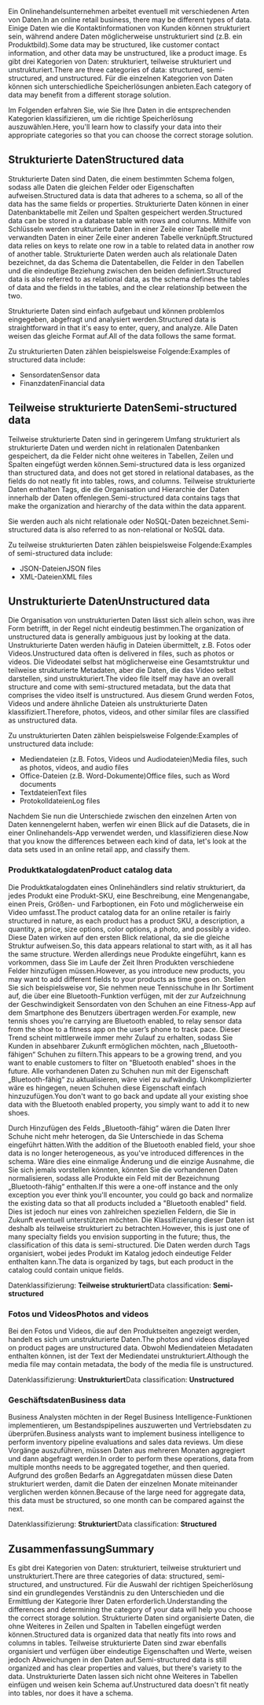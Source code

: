 <span data-ttu-id="93053-101">Ein Onlinehandelsunternehmen arbeitet eventuell mit verschiedenen Arten von Daten.</span><span class="sxs-lookup"><span data-stu-id="93053-101">In an online retail business, there may be different types of data.</span></span> <span data-ttu-id="93053-102">Einige Daten wie die Kontaktinformationen von Kunden können strukturiert sein, während andere Daten möglicherweise unstrukturiert sind (z.B. ein Produktbild).</span><span class="sxs-lookup"><span data-stu-id="93053-102">Some data may be structured, like customer contact information, and other data may be unstructured, like a product image.</span></span> <span data-ttu-id="93053-103">Es gibt drei Kategorien von Daten: strukturiert, teilweise strukturiert und unstrukturiert.</span><span class="sxs-lookup"><span data-stu-id="93053-103">There are three categories of data: structured, semi-structured, and unstructured.</span></span> <span data-ttu-id="93053-104">Für die einzelnen Kategorien von Daten können sich unterschiedliche Speicherlösungen anbieten.</span><span class="sxs-lookup"><span data-stu-id="93053-104">Each category of data may benefit from a different storage solution.</span></span>

<span data-ttu-id="93053-105">Im Folgenden erfahren Sie, wie Sie Ihre Daten in die entsprechenden Kategorien klassifizieren, um die richtige Speicherlösung auszuwählen.</span><span class="sxs-lookup"><span data-stu-id="93053-105">Here, you'll learn how to classify your data into their appropriate categories so that you can choose the correct storage solution.</span></span>

## <a name="structured-data"></a><span data-ttu-id="93053-106">Strukturierte Daten</span><span class="sxs-lookup"><span data-stu-id="93053-106">Structured data</span></span>

<span data-ttu-id="93053-107">Strukturierte Daten sind Daten, die einem bestimmten Schema folgen, sodass alle Daten die gleichen Felder oder Eigenschaften aufweisen.</span><span class="sxs-lookup"><span data-stu-id="93053-107">Structured data is data that adheres to a schema, so all of the data has the same fields or properties.</span></span> <span data-ttu-id="93053-108">Strukturierte Daten können in einer Datenbanktabelle mit Zeilen und Spalten gespeichert werden.</span><span class="sxs-lookup"><span data-stu-id="93053-108">Structured data can be stored in a database table with rows and columns.</span></span> <span data-ttu-id="93053-109">Mithilfe von Schlüsseln werden strukturierte Daten in einer Zeile einer Tabelle mit verwandten Daten in einer Zeile einer anderen Tabelle verknüpft.</span><span class="sxs-lookup"><span data-stu-id="93053-109">Structured data relies on keys to relate one row in a table to related data in another row of another table.</span></span> <span data-ttu-id="93053-110">Strukturierte Daten werden auch als relationale Daten bezeichnet, da das Schema die Datentabellen, die Felder in den Tabellen und die eindeutige Beziehung zwischen den beiden definiert.</span><span class="sxs-lookup"><span data-stu-id="93053-110">Structured data is also referred to as relational data, as the schema defines the tables of data and the fields in the tables, and the clear relationship between the two.</span></span>

<span data-ttu-id="93053-111">Strukturierte Daten sind einfach aufgebaut und können problemlos eingegeben, abgefragt und analysiert werden.</span><span class="sxs-lookup"><span data-stu-id="93053-111">Structured data is straightforward in that it's easy to enter, query, and analyze.</span></span> <span data-ttu-id="93053-112">Alle Daten weisen das gleiche Format auf.</span><span class="sxs-lookup"><span data-stu-id="93053-112">All of the data follows the same format.</span></span>

<span data-ttu-id="93053-113">Zu strukturierten Daten zählen beispielsweise Folgende:</span><span class="sxs-lookup"><span data-stu-id="93053-113">Examples of structured data include:</span></span>

- <span data-ttu-id="93053-114">Sensordaten</span><span class="sxs-lookup"><span data-stu-id="93053-114">Sensor data</span></span>
- <span data-ttu-id="93053-115">Finanzdaten</span><span class="sxs-lookup"><span data-stu-id="93053-115">Financial data</span></span>

## <a name="semi-structured-data"></a><span data-ttu-id="93053-116">Teilweise strukturierte Daten</span><span class="sxs-lookup"><span data-stu-id="93053-116">Semi-structured data</span></span>

<span data-ttu-id="93053-117">Teilweise strukturierte Daten sind in geringerem Umfang strukturiert als strukturierte Daten und werden nicht in relationalen Datenbanken gespeichert, da die Felder nicht ohne weiteres in Tabellen, Zeilen und Spalten eingefügt werden können.</span><span class="sxs-lookup"><span data-stu-id="93053-117">Semi-structured data is less organized than structured data, and does not get stored in relational databases, as the fields do not neatly fit into tables, rows, and columns.</span></span> <span data-ttu-id="93053-118">Teilweise strukturierte Daten enthalten Tags, die die Organisation und Hierarchie der Daten innerhalb der Daten offenlegen.</span><span class="sxs-lookup"><span data-stu-id="93053-118">Semi-structured data contains tags that make the organization and hierarchy of the data within the data apparent.</span></span>  

<span data-ttu-id="93053-119">Sie werden auch als nicht relationale oder NoSQL-Daten bezeichnet.</span><span class="sxs-lookup"><span data-stu-id="93053-119">Semi-structured data is also referred to as non-relational or NoSQL data.</span></span>

<span data-ttu-id="93053-120">Zu teilweise strukturierten Daten zählen beispielsweise Folgende:</span><span class="sxs-lookup"><span data-stu-id="93053-120">Examples of semi-structured data include:</span></span>

- <span data-ttu-id="93053-121">JSON-Dateien</span><span class="sxs-lookup"><span data-stu-id="93053-121">JSON files</span></span>
- <span data-ttu-id="93053-122">XML-Dateien</span><span class="sxs-lookup"><span data-stu-id="93053-122">XML files</span></span>

## <a name="unstructured-data"></a><span data-ttu-id="93053-123">Unstrukturierte Daten</span><span class="sxs-lookup"><span data-stu-id="93053-123">Unstructured data</span></span>

<span data-ttu-id="93053-124">Die Organisation von unstrukturierten Daten lässt sich allein schon, was ihre Form betrifft, in der Regel nicht eindeutig bestimmen.</span><span class="sxs-lookup"><span data-stu-id="93053-124">The organization of unstructured data is generally ambiguous just by looking at the data.</span></span> <span data-ttu-id="93053-125">Unstrukturierte Daten werden häufig in Dateien übermittelt, z.B. Fotos oder Videos.</span><span class="sxs-lookup"><span data-stu-id="93053-125">Unstructured data often is delivered in files, such as photos or videos.</span></span> <span data-ttu-id="93053-126">Die Videodatei selbst hat möglicherweise eine Gesamtstruktur und teilweise strukturierte Metadaten, aber die Daten, die das Video selbst darstellen, sind unstrukturiert.</span><span class="sxs-lookup"><span data-stu-id="93053-126">The video file itself may have an overall structure and come with semi-structured metadata, but the data that comprises the video itself is unstructured.</span></span> <span data-ttu-id="93053-127">Aus diesem Grund werden Fotos, Videos und andere ähnliche Dateien als unstrukturierte Daten klassifiziert.</span><span class="sxs-lookup"><span data-stu-id="93053-127">Therefore, photos, videos, and other similar files are classified as unstructured data.</span></span>

<span data-ttu-id="93053-128">Zu unstrukturierten Daten zählen beispielsweise Folgende:</span><span class="sxs-lookup"><span data-stu-id="93053-128">Examples of unstructured data include:</span></span>

- <span data-ttu-id="93053-129">Mediendateien (z.B. Fotos, Videos und Audiodateien)</span><span class="sxs-lookup"><span data-stu-id="93053-129">Media files, such as photos, videos, and audio files</span></span>
- <span data-ttu-id="93053-130">Office-Dateien (z.B. Word-Dokumente)</span><span class="sxs-lookup"><span data-stu-id="93053-130">Office files, such as Word documents</span></span>
- <span data-ttu-id="93053-131">Textdateien</span><span class="sxs-lookup"><span data-stu-id="93053-131">Text files</span></span>
- <span data-ttu-id="93053-132">Protokolldateien</span><span class="sxs-lookup"><span data-stu-id="93053-132">Log files</span></span>

<span data-ttu-id="93053-133">Nachdem Sie nun die Unterschiede zwischen den einzelnen Arten von Daten kennengelernt haben, werfen wir einen Blick auf die Datasets, die in einer Onlinehandels-App verwendet werden, und klassifizieren diese.</span><span class="sxs-lookup"><span data-stu-id="93053-133">Now that you know the differences between each kind of data, let's look at the data sets used in an online retail app, and classify them.</span></span>

### <a name="product-catalog-data"></a><span data-ttu-id="93053-134">Produktkatalogdaten</span><span class="sxs-lookup"><span data-stu-id="93053-134">Product catalog data</span></span>

<span data-ttu-id="93053-135">Die Produktkatalogdaten eines Onlinehändlers sind relativ strukturiert, da jedes Produkt eine Produkt-SKU, eine Beschreibung, eine Mengenangabe, einen Preis, Größen- und Farboptionen, ein Foto und möglicherweise ein Video umfasst.</span><span class="sxs-lookup"><span data-stu-id="93053-135">The product catalog data for an online retailer is fairly structured in nature, as each product has a product SKU, a description, a quantity, a price, size options, color options, a photo, and possibly a video.</span></span> <span data-ttu-id="93053-136">Diese Daten wirken auf den ersten Blick relational, da sie die gleiche Struktur aufweisen.</span><span class="sxs-lookup"><span data-stu-id="93053-136">So, this data appears relational to start with, as it all has the same structure.</span></span> <span data-ttu-id="93053-137">Werden allerdings neue Produkte eingeführt, kann es vorkommen, dass Sie im Laufe der Zeit Ihren Produkten verschiedene Felder hinzufügen müssen.</span><span class="sxs-lookup"><span data-stu-id="93053-137">However, as you introduce new products, you may want to add different fields to your products as time goes on.</span></span> <span data-ttu-id="93053-138">Stellen Sie sich beispielsweise vor, Sie nehmen neue Tennisschuhe in Ihr Sortiment auf, die über eine Bluetooth-Funktion verfügen, mit der zur Aufzeichnung der Geschwindigkeit Sensordaten von den Schuhen an eine Fitness-App auf dem Smartphone des Benutzers übertragen werden.</span><span class="sxs-lookup"><span data-stu-id="93053-138">For example, new tennis shoes you're carrying are Bluetooth enabled, to relay sensor data from the shoe to a fitness app on the user’s phone to track pace.</span></span> <span data-ttu-id="93053-139">Dieser Trend scheint mittlerweile immer mehr Zulauf zu erhalten, sodass Sie Kunden in absehbarer Zukunft ermöglichen möchten, nach „Bluetooth-fähigen“ Schuhen zu filtern.</span><span class="sxs-lookup"><span data-stu-id="93053-139">This appears to be a growing trend, and you want to enable customers to filter on "Bluetooth enabled" shoes in the future.</span></span> <span data-ttu-id="93053-140">Alle vorhandenen Daten zu Schuhen nun mit der Eigenschaft „Bluetooth-fähig“ zu aktualisieren, wäre viel zu aufwändig. Unkomplizierter wäre es hingegen, neuen Schuhen diese Eigenschaft einfach hinzuzufügen.</span><span class="sxs-lookup"><span data-stu-id="93053-140">You don't want to go back and update all your existing shoe data with the Bluetooth enabled property, you simply want to add it to new shoes.</span></span>

<span data-ttu-id="93053-141">Durch Hinzufügen des Felds „Bluetooth-fähig“ wären die Daten Ihrer Schuhe nicht mehr heterogen, da Sie Unterschiede in das Schema eingeführt hätten.</span><span class="sxs-lookup"><span data-stu-id="93053-141">With the addition of the Bluetooth enabled field, your shoe data is no longer heterogeneous, as you've introduced differences in the schema.</span></span> <span data-ttu-id="93053-142">Wäre dies eine einmalige Änderung und die einzige Ausnahme, die Sie sich jemals vorstellen könnten, könnten Sie die vorhandenen Daten normalisieren, sodass alle Produkte ein Feld mit der Bezeichnung „Bluetooth-fähig“ enthalten.</span><span class="sxs-lookup"><span data-stu-id="93053-142">If this were a one-off instance and the only exception you ever think you'll encounter, you could go back and normalize the existing data so that all products included a "Bluetooth enabled" field.</span></span> <span data-ttu-id="93053-143">Dies ist jedoch nur eines von zahlreichen speziellen Feldern, die Sie in Zukunft eventuell unterstützen möchten. Die Klassifizierung dieser Daten ist deshalb als teilweise strukturiert zu betrachten.</span><span class="sxs-lookup"><span data-stu-id="93053-143">However, this is just one of many specialty fields you envision supporting in the future; thus, the classification of this data is semi-structured.</span></span> <span data-ttu-id="93053-144">Die Daten werden durch Tags organisiert, wobei jedes Produkt im Katalog jedoch eindeutige Felder enthalten kann.</span><span class="sxs-lookup"><span data-stu-id="93053-144">The data is organized by tags, but each product in the catalog could contain unique fields.</span></span>

<span data-ttu-id="93053-145">Datenklassifizierung: **Teilweise strukturiert**</span><span class="sxs-lookup"><span data-stu-id="93053-145">Data classification: **Semi-structured**</span></span>

### <a name="photos-and-videos"></a><span data-ttu-id="93053-146">Fotos und Videos</span><span class="sxs-lookup"><span data-stu-id="93053-146">Photos and videos</span></span>

<span data-ttu-id="93053-147">Bei den Fotos und Videos, die auf den Produktseiten angezeigt werden, handelt es sich um unstrukturierte Daten.</span><span class="sxs-lookup"><span data-stu-id="93053-147">The photos and videos displayed on product pages are unstructured data.</span></span> <span data-ttu-id="93053-148">Obwohl Mediendateien Metadaten enthalten können, ist der Text der Mediendatei unstrukturiert.</span><span class="sxs-lookup"><span data-stu-id="93053-148">Although the media file may contain metadata, the body of the media file is unstructured.</span></span>

<span data-ttu-id="93053-149">Datenklassifizierung: **Unstrukturiert**</span><span class="sxs-lookup"><span data-stu-id="93053-149">Data classification: **Unstructured**</span></span>

### <a name="business-data"></a><span data-ttu-id="93053-150">Geschäftsdaten</span><span class="sxs-lookup"><span data-stu-id="93053-150">Business data</span></span>

<span data-ttu-id="93053-151">Business Analysten möchten in der Regel Business Intelligence-Funktionen implementieren, um Bestandspipelines auszuwerten und Vertriebsdaten zu überprüfen.</span><span class="sxs-lookup"><span data-stu-id="93053-151">Business analysts want to implement business intelligence to perform inventory pipeline evaluations and sales data reviews.</span></span> <span data-ttu-id="93053-152">Um diese Vorgänge auszuführen, müssen Daten aus mehreren Monaten aggregiert und dann abgefragt werden.</span><span class="sxs-lookup"><span data-stu-id="93053-152">In order to perform these operations, data from multiple months needs to be aggregated together, and then queried.</span></span> <span data-ttu-id="93053-153">Aufgrund des großen Bedarfs an Aggregatdaten müssen diese Daten strukturiert werden, damit die Daten der einzelnen Monate miteinander verglichen werden können.</span><span class="sxs-lookup"><span data-stu-id="93053-153">Because of the large need for aggregate data, this data must be structured, so one month can be compared against the next.</span></span>

<span data-ttu-id="93053-154">Datenklassifizierung: **Strukturiert**</span><span class="sxs-lookup"><span data-stu-id="93053-154">Data classification: **Structured**</span></span>

## <a name="summary"></a><span data-ttu-id="93053-155">Zusammenfassung</span><span class="sxs-lookup"><span data-stu-id="93053-155">Summary</span></span>

<span data-ttu-id="93053-156">Es gibt drei Kategorien von Daten: strukturiert, teilweise strukturiert und unstrukturiert.</span><span class="sxs-lookup"><span data-stu-id="93053-156">There are three categories of data: structured, semi-structured, and unstructured.</span></span> <span data-ttu-id="93053-157">Für die Auswahl der richtigen Speicherlösung sind ein grundlegendes Verständnis zu den Unterschieden und die Ermittlung der Kategorie Ihrer Daten erforderlich.</span><span class="sxs-lookup"><span data-stu-id="93053-157">Understanding the differences and determining the category of your data will help you choose the correct storage solution.</span></span> <span data-ttu-id="93053-158">Strukturierte Daten sind organisierte Daten, die ohne Weiteres in Zeilen und Spalten in Tabellen eingefügt werden können.</span><span class="sxs-lookup"><span data-stu-id="93053-158">Structured data is organized data that neatly fits into rows and columns in tables.</span></span> <span data-ttu-id="93053-159">Teilweise strukturierte Daten sind zwar ebenfalls organisiert und verfügen über eindeutige Eigenschaften und Werte, weisen jedoch Abweichungen in den Daten auf.</span><span class="sxs-lookup"><span data-stu-id="93053-159">Semi-structured data is still organized and has clear properties and values, but there's variety to the data.</span></span> <span data-ttu-id="93053-160">Unstrukturierte Daten lassen sich nicht ohne Weiteres in Tabellen einfügen und weisen kein Schema auf.</span><span class="sxs-lookup"><span data-stu-id="93053-160">Unstructured data doesn't fit neatly into tables, nor does it have a schema.</span></span>